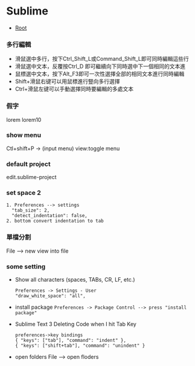# Sublime 

*   [Root](../README.md)


### 多行編輯

*	滑鼠選中多行，按下Ctrl_Shift_L或Command_Shift_L即可同時編輯這些行
*	滑鼠選中文本，反覆按Ctrl_D 即可繼續向下同時選中下一個相同的文本進
*	鼠標選中文本，按下Alt_F3即可一次性選擇全部的相同文本進行同時編輯
*	Shift+滑鼠右键可以用鼠標進行豎向多行選擇
*	Ctrl+滑鼠左键可以手動選擇同時要編輯的多處文本

###  假字
lorem lorem10


### show menu 
Ctl+shift+P  -> (input menu) view:toggle menu


### default project 
edit.sublime-project
	
### set space 2
	1. Preferences --> settings 
	  "tab_size": 2,
	  "detect_indentation": false,
	2. bottom convert indentation to tab

### 單檔分割
File --> new view into file

### some setting 
*	Show all characters (spaces, TABs, CR, LF, etc.)
	```
	Preferences -> Settings - User
	"draw_white_space": "all",
	```

*	install package
	``
	Preferences -> Package Control --> press "install package"
	``

*	Sublime Text 3 Deleting Code when I hit Tab Key
	```
	preferences->key bindings
	{ "keys": ["tab"], "command": "indent" },
	{ "keys": ["shift+tab"], "command": "unindent" }
	```

* open folders 
	File --> open floders
